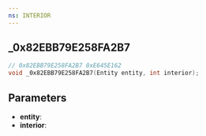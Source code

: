```yaml
---
ns: INTERIOR
---
```

## _0x82EBB79E258FA2B7

```c
// 0x82EBB79E258FA2B7 0xE645E162
void _0x82EBB79E258FA2B7(Entity entity, int interior);
```


## Parameters
* **entity**: 
* **interior**:

